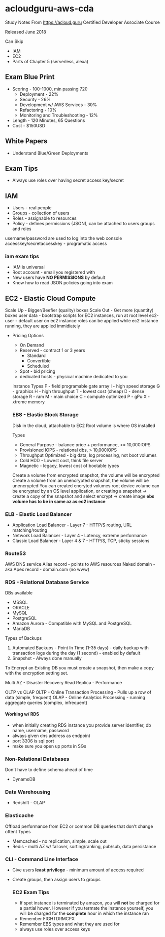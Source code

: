 # acloudguru-aws-cda
Study Notes From https://acloud.guru Certified Developer Associate Course

Released June 2018

Can Skip
 - IAM
 - EC2
 - Parts of Chapter 5 (serverless, alexa)

## Exam Blue Print
  - Scoring - 100-1000, min passing 720
      - Deployment - 22%
      - Security - 26%
      - Development w/ AWS Services - 30%
      - Refactoring - 10%
      - Monitoring and Troubleshooting - 12%
  - Length - 120 Minutes, 65 Questions
  - Cost - $150USD

## White Papers
  - Understand Blue/Green Deployments

## Exam Tips  
  - Always use roles over having secret access key/secret

## IAM
  - Users - real people
  - Groups - collection of users
  - Roles - assignable to resources
  - Policy - defines permissions (JSON), can be attached to users groups and roles

username/password are used to log into the web console
accesskey/secretaccesskey - programatic access

### iam exam tips
  - IAM is universal
  - Root account - email you registered with
  - New users have **NO PERMISSIONS** by default
  - Know how to read JSON policies going into exam

## EC2 - Elastic Cloud Compute
Scale Up - Bigger/Beefier (quality) boxes
Scale Out - Get more (quantity) boxes
user data - bootstrap scripts for EC2 instances, run at root level
ec2-user - default user on ec2 instance
roles can be applied while ec2 instance running, they are applied immidiately

- Pricing Options
  - On Demand
  - Reserved - contract 1 or 3 years
    - Standard
    - Convertible
    - Scheduled
  - Spot - bid pricing
  - dedicated hosts - physical machine dedicated to you

  Instance Types
  F - field programable gate array
  I - high speed storage
  G - graphics
  H - high throughput
  T - lowest cost (cheap)
  D - dense storage
  R - ram
  M - main choice
  C - compute optimized
  P - gPu
  X - xtreme memory

  ### EBS - Elastic Block Storage
  Disk in the cloud, attachable to EC2
  Root volume is where OS installed

  Types
  - General Purpose - balance price + performance, <= 10,000IOPS
  - Provisioned IOPS - relational dbs, > 10,000IOPS
  - Throughput Optimized - big data, log processing, not boot volumes
  - Cold HDD - Lowest cost, think file server
  - Magnetic - legacy, lowest cost of bootable types

  Create a volume from encrypted snapshot, the volume will be encrypted
  Create a volume from an unencrypted snapshot, the volume will be unencrypted
  You can created encryted volumes
  root device volume can be encrypted by an OS level application, or creating a snapshot -> create a copy of the snapshot and select encrypt -> create image
  **ebs volume has to be in same az as ec2 instance**

### ELB - Elastic Load Balancer
 - Application Load Balancer - Layer 7 - HTTP/S routing, URL matching/routing
 - Network Load Balancer - Layer 4 - Latency, extreme performance
 - Classic Load Balancer - Layer 4 & 7 - HTTP/S, TCP, sticky sessions

### Route53
AWS DNS service
Alias record - points to AWS resources
Naked domain - aka Apex record - domain.com (no www)

### RDS - Relational Database Service
DBs available
 - MSSQL
 - ORACLE
 - MySQL
 - PostgreSQL
 - Amazon Aurora - Compatible with MySQL and PostgreSQL
 - MariaDB

Types of Backups
1. Automated Backups - Point In Time (1-35 days) - daily backup with transaction logs during the day (1 second) - enabled by default
1. Snapshot - Always done manually

To Encrypt an Existing DB you must create a snapshot, then make a copy with the encryption setting set.

Multi AZ - Disaster Recovery
Read Replica - Performance

 OLTP vs OLAP
 OLTP - Online Transaction Processing - Pulls up a row of data (simple, frequent)
 OLAP - Online Analytics Processing - running aggregate queries (complex, infrequent)

 #### Working w/ RDS
  - when initially creating RDS instance you provide server identifier, db name, username, password
  - always given dns address as endpoint
  - port 3306 is sql port
  - make sure you open up ports in SGs

 ### Non-Relational Databases
 Don't have to define schema ahead of time
  - DynamoDB

 ### Data Warehousing
  - Redshift - OLAP

### Elasticache
Offload performance from EC2 or common DB queries that don't change oftent
 Types
  - Memcached - no replication, simple, scale out
  - Redis - multi AZ w/ failover, sorting/ranking, pub/sub, data persistance



### CLI - Command Line Interface
- Give users **least privilege** - minimum amount of access required
- Create groups, then assign users to groups

  ### EC2 Exam Tips
  - If spot instance is terminated by amazon, you will **not** be charged for a partial hower. However if you termate the instance yourself, you will be charged for the **complete** hour in which the instance ran
  - Remember FIGHTDRMCPX
  - Remember EBS types and what they are used for
  - always use roles over access keys
